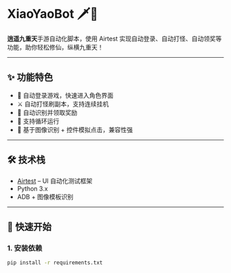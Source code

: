 # XiaoYaoBot 🗡️🌌

**逍遥九重天**手游自动化脚本，使用 Airtest 实现自动登录、自动打怪、自动领奖等功能，助你轻松修仙，纵横九重天！

---

## ✨ 功能特色

- 🔐 自动登录游戏，快速进入角色界面
- ⚔️ 自动打怪刷副本，支持连续挂机
- 🎁 自动识别并领取奖励
- 🔁 支持循环运行
- 🧠 基于图像识别 + 控件模拟点击，兼容性强

---

## 🛠 技术栈

- [Airtest](https://airtest.netease.com/) – UI 自动化测试框架
- Python 3.x
- ADB + 图像模板识别

---

## 🚀 快速开始

### 1. 安装依赖

```bash
pip install -r requirements.txt
